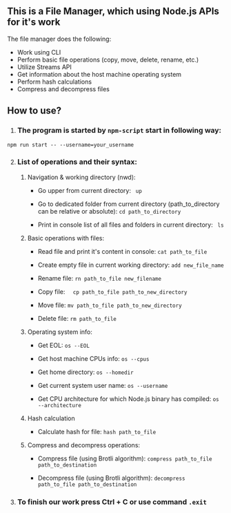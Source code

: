 ## This is a File Manager, which using Node.js APIs for it's work

The file manager does the following:

- Work using CLI
- Perform basic file operations (copy, move, delete, rename, etc.)
- Utilize Streams API
- Get information about the host machine operating system
- Perform hash calculations
- Compress and decompress files

## How to use?

1. ### The program is started by `npm-script` start in following way:

```
npm run start -- --username=your_username
```

2. ### List of operations and their syntax:

   1. Navigation & working directory (nwd):

      - Go upper from current directory: ` up`

      - Go to dedicated folder from current directory (path_to_directory can be relative or absolute): `cd path_to_directory`

      - Print in console list of all files and folders in current directory: ` ls`

   2. Basic operations with files:

      - Read file and print it's content in console: `cat path_to_file`

      - Create empty file in current working directory: `add new_file_name`

      - Rename file: `rn path_to_file new_filename`

      - Copy file: `  cp path_to_file path_to_new_directory`

      - Move file: `mv path_to_file path_to_new_directory`

      - Delete file: `rm path_to_file`

   3. Operating system info:

      - Get EOL: `os --EOL`

      - Get host machine CPUs info: `os --cpus`

      - Get home directory: `os --homedir`

      - Get current system user name: `os --username`

      - Get CPU architecture for which Node.js binary has compiled: `os --architecture`

   4. Hash calculation

      - Calculate hash for file: `hash path_to_file`

   5. Compress and decompress operations:

      - Compress file (using Brotli algorithm): `compress path_to_file path_to_destination`

      - Decompress file (using Brotli algorithm): `decompress path_to_file path_to_destination`

3. ### To finish our work press Ctrl + C or use command `.exit`
